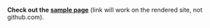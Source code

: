 **Check out the [sample page](?page=sample-page)** (link will work on the rendered site, not github.com).
